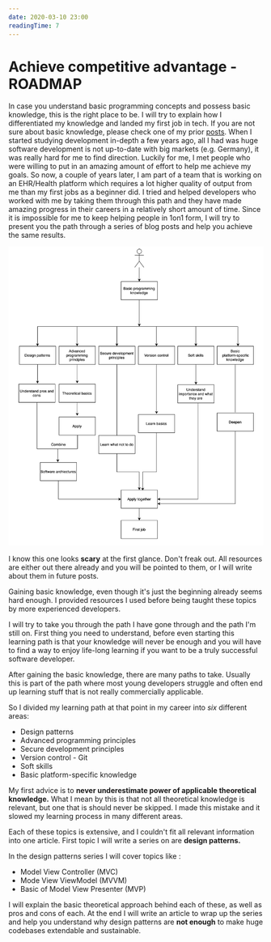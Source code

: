 ```yaml
---
date: 2020-03-10 23:00
readingTime: 7
---
```


# Achieve competitive advantage - **ROADMAP**


In case you understand basic programming concepts and possess basic knowledge, this is the right place to be. I will try to explain how I differentiated my knowledge and landed my first job in tech. If you are not sure about basic knowledge, please check one of my prior [posts](/posts/2020/Basic%20knowledge%20explained/).
When I started studying development in-depth a few years ago, all I had was huge software development is not up-to-date with big markets (e.g. Germany), it was really hard for me to find direction. Luckily for me, I met people who were willing to put in an amazing amount of effort to help me achieve my goals. So now, a couple of years later, I am part of a team that is working on an EHR/Health platform which requires a lot higher quality of output from me than my first jobs as a beginner did. 
I tried and helped developers who worked with me by taking them through this path and they have made amazing progress in their careers in a relatively short amount of time. Since it is impossible for me to keep helping people in 1on1 form, I will try to present you the path through a series of blog posts and help you achieve the same results.


![Competitive advantage roadmap](/images/competitiveAdvantageRoadmap.png)

I know this one looks **scary** at the first glance. Don't freak out. All resources are either out there already and you will be pointed to them, or I will write about them in future posts.

Gaining basic knowledge, even though it's just the beginning already seems hard enough. I provided resources I used before being taught these topics by more experienced developers.

I will try to take you through the path I have gone through and the path I'm still on. First thing you need to understand, before even starting this learning path is that your knowledge will never be enough and you will have to find a way to enjoy life-long learning if you want to be a truly successful software developer.

After gaining the basic knowledge, there are many paths to take. Usually this is part of the path where most young developers struggle and often end up learning stuff that is  not really commercially applicable.

So I divided my learning path at that point in my career into _six_ different areas:

* Design patterns 
* Advanced programming principles
* Secure development principles
* Version control - Git
* Soft skills
* Basic platform-specific knowledge

My first advice is to **never underestimate power of applicable theoretical knowledge.** What I mean by this is that not all theoretical knowledge is relevant, but one that is should never be skipped. I made this mistake and it slowed my learning process in many different areas.

Each of these topics is extensive, and I couldn't fit all relevant information into one article. First topic I will write a series on are **design patterns.** 

In the design patterns series I will cover topics like :

* Model View Controller  (MVC)
* Mode View ViewModel (MVVM)
* Basic of Model View Presenter (MVP)

I will explain the basic theoretical approach behind each of these, as well as pros and cons of each. At the end I will write an article to wrap up the series and help you understand why design patterns are **not enough** to make huge codebases extendable and sustainable.


